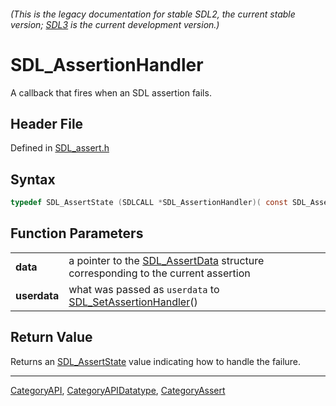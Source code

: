 ###### (This is the legacy documentation for stable SDL2, the current stable version; [SDL3](https://wiki.libsdl.org/SDL3/) is the current development version.)
# SDL_AssertionHandler

A callback that fires when an SDL assertion fails.

## Header File

Defined in [SDL_assert.h](https://github.com/libsdl-org/SDL/blob/SDL2/include/SDL_assert.h)

## Syntax

```c
typedef SDL_AssertState (SDLCALL *SDL_AssertionHandler)( const SDL_AssertData* data, void* userdata);
```

## Function Parameters

|                  |                                                                                                    |
| ---------------- | -------------------------------------------------------------------------------------------------- |
| **data**         | a pointer to the [SDL_AssertData](SDL_AssertData) structure corresponding to the current assertion |
| **userdata**     | what was passed as `userdata` to [SDL_SetAssertionHandler](SDL_SetAssertionHandler)()              |

## Return Value

Returns an [SDL_AssertState](SDL_AssertState) value indicating how to
handle the failure.

----
[CategoryAPI](CategoryAPI), [CategoryAPIDatatype](CategoryAPIDatatype), [CategoryAssert](CategoryAssert)

